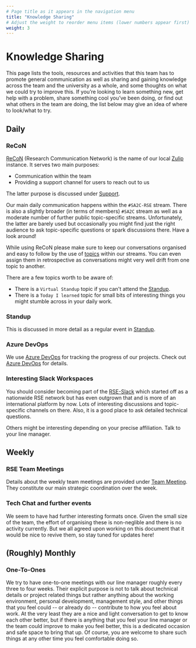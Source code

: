 ```yaml
---
# Page title as it appears in the navigation menu
title: "Knowledge Sharing"
# Adjust the weight to reorder menu items (lower numbers appear first)
weight: 3
---
```


# Knowledge Sharing

This page lists the tools, resources and activities that this team has to promote
general communication as well as sharing and gaining knowledge across the team
and the university as a whole, and some thoughts on what we could try to improve
this. If you’re looking to learn something new, get help with a problem, share
something cool you’ve been doing, or find out what others in the team are doing,
the list below may give an idea of where to look/what to try.

## Daily

### ReCoN

[ReCoN](https://recon.swansea.ac.uk) (Research Communication Network) is the
name of our local [Zulip](https://zulip.com/) instance. It serves two main
purposes:

  - Communication within the team
  - Providing a support channel for users to reach out to us

The latter purpose is discussed under
[Support](https://sa2c.github.io/RSE-handbook/docs/support/).

Our main daily communication happens within the `#SA2C-RSE` stream. There is
also a slightly broader (in terms of members) `#SA2C` stream as well as a
moderate number of further public topic-specific streams. Unfortunately, the
latter are barely used but occasionally you might find just the right audience
to ask topic-specific questions or spark discussions there. Have a look around!

While using ReCoN please make sure to keep our conversations organised and easy
to follow by the use of [topics](https://zulip.com/help/streams-and-topics)
within our streams. You can even assign them in retrospective as conversations
might very well drift from one topic to another.

There are a few topics worth to be aware of:

  - There is a `Virtual Standup` topic if you can't attend the
    [Standup](https://sa2c.github.io/RSE-handbook/docs/how_we_work/knowledge_sharing/#standup).
  - There is a `Today I learned` topic for small bits of interesting things you
    might stumble across in your daily work.

### Standup

This is discussed in more detail as a regular event in
[Standup](https://sa2c.github.io/RSE-handbook/docs/regular_events/standup/).

### Azure DevOps

<!-- markdown-link-check-disable-next-line -->
We use [Azure
DevOps](https://dev.azure.com/swansea-university/Swansea%20Academy%20of%20Advanced%20Computing/_workitems/recentlyupdated/)
for tracking the progress of our projects. Check out [Azure
DevOps](https://sa2c.github.io/RSE-handbook/docs/projects/azure_devops/) for
details.

### Interesting Slack Workspaces

You should consider becoming part of the [RSE-Slack](https://ukrse.slack.com)
which started off as a nationwide RSE network but has even outgrown that and is
more of an international platform by now. Lots of interesting discussions and
topic-specific channels on there. Also, it is a good place to ask detailed
technical questions.

Others might be interesting depending on your precise affiliation. Talk to your
line manager.

## Weekly

### RSE Team Meetings

Details about the weekly team meetings are provided under [Team
Meeting](https://sa2c.github.io/RSE-handbook/docs/regular_events/team_meeting/).
They constitute our main strategic coordination over the week.

### Tech Chat and further events

We seem to have had further interesting formats once. Given the small size of
the team, the effort of organising these is non-neglible and there is no
activity currently. But we all agreed upon working on this document that it
would be nice to revive them, so stay tuned for updates here!

## (Roughly) Monthly

### One-To-Ones

We try to have one-to-one meetings with our line manager roughly every three
to four weeks. Their explicit purpose is not to talk about technical details or
project related things but rather anything about the working environment,
personal development, management style, and other things that you feel could -- or
already do -- contribute to how you feel about work. At the very least they are
a nice and light conversation to get to know each other better, but if there is
anything that you feel your line manager or the team could improve to make you
feel better, this is a dedicated occasion and safe space to bring that up. Of
course, you are welcome to share such things at any other time you feel
comfortable doing so.
